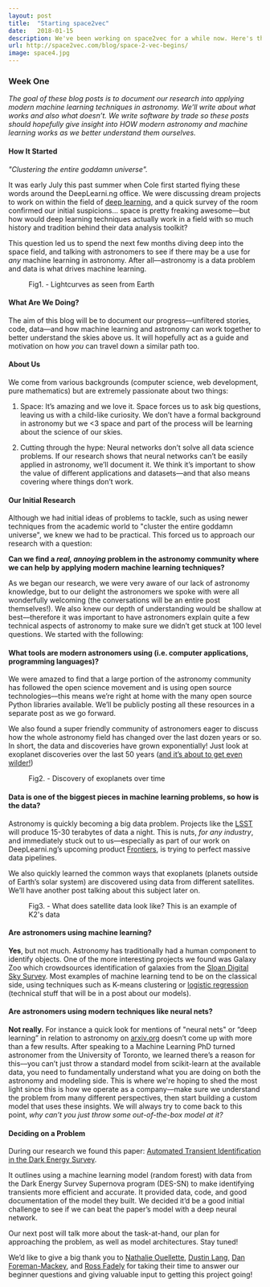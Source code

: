 ```yaml
---
layout: post
title:  "Starting space2vec"
date:   2018-01-15
description: We've been working on space2vec for a while now. Here's the backstory to how it all started and what we're aiming to do over the next year.
url: http://space2vec.com/blog/space-2-vec-begins/
image: space4.jpg
---
```


### Week One

_The goal of these blog posts is to document our research into applying modern machine learning techniques in astronomy. We’ll write about what works and also what doesn’t. We write software by trade so these posts should hopefully give insight into HOW modern astronomy and machine learning works as we better understand them ourselves._

#### How It Started

_"Clustering the entire goddamn universe"._

It was early July this past summer when Cole first started flying these words around the DeepLearni.ng office. We were discussing dream projects to work on within the field of <a href="http://neuralnetworksanddeeplearning.com/" target="_blank">deep learning</a>, and a quick survey of the room confirmed our initial suspicions… space is pretty freaking awesome––but how would deep learning techniques actually work in a field with so much history and tradition behind their data analysis toolkit?

This question led us to spend the next few months diving deep into the space field, and talking with astronomers to see if there may be a use for *any* machine learning in astronomy. After all––astronomy is a data problem and data is what drives machine learning.

<figure>
	<img src="{{ '/assets/img/space3.gif' | prepend: site.baseurl }}" alt=""> 
	<figcaption>Fig1. - Lightcurves as seen from Earth</figcaption>
</figure>

#### What Are We Doing?

The aim of this blog will be to document our progress––unfiltered stories, code, data––and how machine learning and astronomy can work together to better understand the skies above us. It will hopefully act as a guide and motivation on how *you* can travel down a similar path too.

#### About Us

We come from various backgrounds (computer science, web development, pure mathematics) but are extremely passionate about two things: 

1. Space: It’s amazing and we love it. Space forces us to ask big questions, leaving us with a child-like curiosity. We don’t have a formal background in astronomy but we <3 space and part of the process will be learning about the science of our skies.

2. Cutting through the hype: Neural networks don’t solve all data science problems. If our research shows that neural networks can’t be easily applied in astronomy, we’ll document it. We think it’s important to show the value of different applications and datasets––and that also means covering where things don’t work.

#### Our Initial Research

Although we had initial ideas of problems to tackle, such as using newer techniques from the academic world to "cluster the entire goddamn universe", we knew we had to be practical. This forced us to approach our research with a question:

**Can we find a _real, annoying_ problem in the astronomy community where we can help by applying modern machine learning techniques?**

As we began our research, we were very aware of our lack of astronomy knowledge, but to our delight the astronomers we spoke with were all wonderfully welcoming (the conversations will be an entire post themselves!). We also knew our depth of understanding would be shallow at best––therefore it was important to have astronomers explain quite a few technical aspects of astronomy to make sure we didn’t get stuck at 100 level questions. We started with the following:

#### What tools are modern astronomers using (i.e. computer applications, programming languages)?

We were amazed to find that a large portion of the astronomy community has followed the open science movement and is using open source technologies––this means we’re right at home with the many open source Python libraries available. We’ll be publicly posting all these resources in a separate post as we go forward.

We also found a super friendly community of astronomers eager to discuss how the whole astronomy field has changed over the last dozen years or so. In short, the data and discoveries have grown exponentially! Just look at exoplanet discoveries over the last 50 years ([and it’s about to get even wilder!](https://www.lsst.org/))

<figure>
	<img src="{{ '/assets/img/space1.gif' | prepend: site.baseurl }}" alt=""> 
	<figcaption>Fig2. - Discovery of exoplanets over time</figcaption>
</figure>

#### Data is one of the biggest pieces in machine learning problems, so how is the data?

Astronomy is quickly becoming a big data problem. Projects like the [LSST](https://www.lsst.org/) will produce 15-30 terabytes of data a night. This is nuts, *for any industry*, and immediately stuck out to us––especially as part of our work on DeepLearni.ng’s upcoming product [Frontiers](http://deeplearni.ng/frontiers/), is trying to perfect massive data pipelines.

We also quickly learned the common ways that exoplanets (planets outside of Earth’s solar system) are discovered using data from different satellites. We’ll have another post talking about this subject later on.

<figure>
	<img src="{{ '/assets/img/space2.gif' | prepend: site.baseurl }}" alt=""> 
	<figcaption>Fig3. - What does satellite data look like? This is an example of K2's data</figcaption>
</figure>

#### Are astronomers using machine learning?

**Yes**, but not much. Astronomy has traditionally had a human component to identify objects. One of the more interesting projects we found was Galaxy Zoo which crowdsources identification of galaxies from the [Sloan Digital Sky Survey](http://www.sdss.org/). Most examples of machine learning tend to be on the classical side, using techniques such as K-means clustering or [logistic ](https://en.wikipedia.org/wiki/Logistic_regression)[regression](https://en.wikipedia.org/wiki/Logistic_regression) (technical stuff that will be in a post about our models).

#### Are astronomers using modern techniques like neural nets?

**Not really.** For instance a quick look for mentions of "neural nets" or “deep learning” in relation to astronomy on [arxiv.org](https://arxiv.org/) doesn’t come up with more than a few results. After speaking to a Machine Learning PhD turned astronomer from the University of Toronto, we learned there’s a reason for this––you can’t just throw a standard model from scikit-learn at the available data, you need to fundamentally understand what you are doing on both the astronomy and modeling side. This is where we're hoping to shed the most light since this is how we operate as a company––make sure we understand the problem from many different perspectives, then start building a custom model that uses these insights. We will always try to come back to this point, *why can’t you just throw some out-of-the-box model at it?*

#### Deciding on a Problem

During our research we found this paper: [Automated Transient Identification in the Dark Energy Survey](https://arxiv.org/abs/1504.02936).

It outlines using a machine learning model (random forest) with data from the Dark Energy Survey Supernova program (DES-SN) to make identifying transients more efficient and accurate. It provided data, code, and good documentation of the model they built. We decided it’d be a good initial challenge to see if we can beat the paper’s model with a deep neural network.

Our next post will talk more about the task-at-hand, our plan for approaching the problem, as well as model architectures. Stay tuned!

We’d like to give a big thank you to [Nathalie Ouellette](https://twitter.com/angryastropanda?lang=en), [Dustin Lang](https://twitter.com/dstndstn), [Dan Foreman-Mackey](https://twitter.com/exoplaneteer?lang=en), and [Ross Fadely](https://twitter.com/rossfadely?lang=en) for taking their time to answer our beginner questions and giving valuable input to getting this project going!
